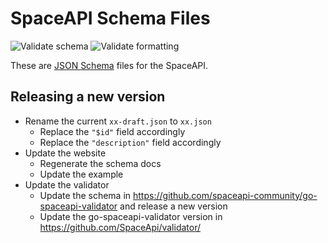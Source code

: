 # SpaceAPI Schema Files

![Validate schema](https://github.com/SpaceApi/schema/workflows/Validate%20schema/badge.svg?event=push)
![Validate formatting](https://github.com/SpaceApi/schema/workflows/Validate%20formatting/badge.svg?event=push)

These are [JSON Schema](https://json-schema.org/) files for the SpaceAPI.

## Releasing a new version

 * Rename the current `xx-draft.json` to `xx.json`
   * Replace the `"$id"` field accordingly
   * Replace the `"description"` field accordingly
 * Update the website
   * Regenerate the schema docs
   * Update the example
 * Update the validator
   * Update the schema in https://github.com/spaceapi-community/go-spaceapi-validator and release a new version
   * Update the go-spaceapi-validator version in https://github.com/SpaceApi/validator/
